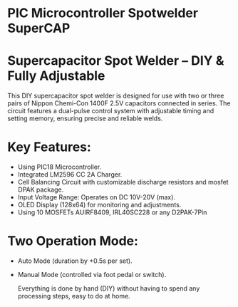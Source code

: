 # PIC Microcontroller Spotwelder SuperCAP
 
# Supercapacitor Spot Welder – DIY & Fully Adjustable

This DIY supercapacitor spot welder is designed for use with two or three pairs of Nippon Chemi-Con 1400F 2.5V capacitors connected in series. The circuit features a dual-pulse control system with adjustable timing and setting memory, ensuring precise and reliable welds.
# Key Features:
- Using PIC18 Microcontroller.
- Integrated LM2596 CC 2A Charger.
- Cell Balancing Circuit with customizable discharge resistors and mosfet DPAK package.
- Input Voltage Range: Operates on DC 10V-20V (max).
- OLED Display (128x64) for monitoring and adjustments.
- Using 10 MOSFETs AUIRF8409, IRL40SC228 or any D2PAK-7Pin 
# Two Operation Mode:
- Auto Mode (duration by +0.5s per set).
- Manual Mode (controlled via foot pedal or switch).

   Everything is done by hand (DIY) without having to spend any processing steps, easy to do at home.


